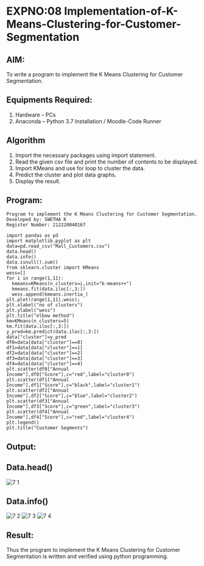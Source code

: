 # EXPNO:08 Implementation-of-K-Means-Clustering-for-Customer-Segmentation

## AIM:
To write a program to implement the K Means Clustering for Customer Segmentation.

## Equipments Required:
1. Hardware – PCs
2. Anaconda – Python 3.7 Installation / Moodle-Code Runner

## Algorithm
1. Import the necessary packages using import statement.
2. Read the given csv file and print the number of contents to be displayed.
3. Import KMeans and use for loop to cluster the data.
4. Predict the cluster and plot data graphs.
5. Display the result. 
## Program:
```
Program to implement the K Means Clustering for Customer Segmentation.
Developed by: SWETHA K
Register Number: 212220040167
```
```
import pandas as pd
import matplotlib.pyplot as plt
data=pd.read_csv("Mall_Customers.csv")
data.head()
data.info()
data.isnull().sum()
from sklearn.cluster import KMeans
wess=[]
for i in range(1,11):
  kmeans=KMeans(n_clusters=i,init="k-means++")
  kmeans.fit(data.iloc[:,3:])
  wess.append(kmeans.inertia_)
plt.plot(range(1,11),wess);
plt.xlabel("no of clusters")
plt.ylabel("wess")
plt.title("elbow method")
km=KMeans(n_clusters=5)
km.fit(data.iloc[:,3:])
y_pred=km.predict(data.iloc[:,3:])
data["cluster"]=y_pred
df0=data[data["cluster"]==0]
df1=data[data["cluster"]==1]
df2=data[data["cluster"]==2]
df3=data[data["cluster"]==3]
df4=data[data["cluster"]==4]
plt.scatter(df0["Annual Income"],df0["Score"],c="red",label="cluster0")
plt.scatter(df1["Annual Income"],df1["Score"],c="black",label="cluster1")
plt.scatter(df2["Annual Income"],df2["Score"],c="blue",label="cluster2")
plt.scatter(df3["Annual Income"],df3["Score"],c="green",label="cluster3")
plt.scatter(df4["Annual Income"],df4["Score"],c="red",label="cluster4")
plt.legend()
plt.title("Customer Segments")
```

## Output:
## Data.head()
![7 1](https://user-images.githubusercontent.com/103240414/174470412-a9e8d430-0a01-47bb-be04-4f3be1def53f.png)
## Data.info()
![7 2](https://user-images.githubusercontent.com/103240414/174470433-fbdbb1f4-a3ec-4fe1-bf69-c0f233164b34.png)
![7 3](https://user-images.githubusercontent.com/103240414/174470496-ec23a201-408e-467f-89dd-9484966677e7.png)
![7 4](https://user-images.githubusercontent.com/103240414/174470500-0ba2c996-edd2-4da9-98cb-5ad7992928ab.png)
## Result:
Thus the program to implement the K Means Clustering for Customer Segmentation is written and verified using python programming.
